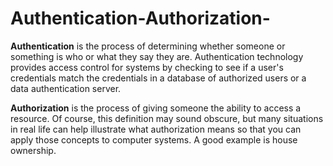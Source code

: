 # Authentication-Authorization-

**Authentication** is the process of determining whether someone or something is who or what they say they are. Authentication technology provides access control for systems by checking to see if a user's credentials match the credentials in a database of authorized users or a data authentication server.

**Authorization** is the process of giving someone the ability to access a resource. Of course, this definition may sound obscure, but many situations in real life can help illustrate what authorization means so that you can apply those concepts to computer systems. A good example is house ownership.
